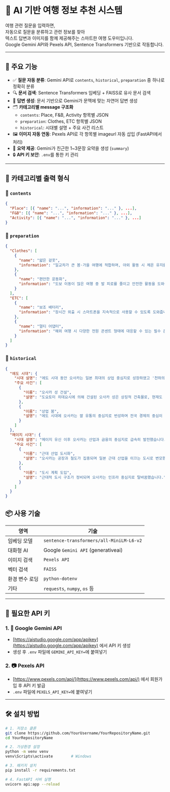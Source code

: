 # 🧳 AI 기반 여행 정보 추천 시스템

여행 관련 질문을 입력하면,  
자동으로 질문을 분류하고 관련 정보를 찾아  
텍스트 답변과 이미지를 함께 제공해주는 스마트한 여행 도우미입니다.  
Google Gemini API와 Pexels API, Sentence Transformers 기반으로 작동합니다.

---

## 🚀 주요 기능

- ✅ **질문 자동 분류**: Gemini API로 `contents`, `historical`, `preparation` 중 하나로 정확히 분류
- 🔍 **문서 검색**: Sentence Transformers 임베딩 + FAISS로 유사 문서 검색
- 🧠 **답변 생성**: 문서 기반으로 Gemini가 문맥에 맞는 자연어 답변 생성
- 🗂 **카테고리별 message 구조화**
  - `contents`: Place, F&B, Activity 항목별 JSON
  - `preparation`: Clothes, ETC 항목별 JSON
  - `historical`: 시대별 설명 + 주요 사건 리스트
- 🖼️ **이미지 자동 연동**: Pexels API로 각 항목별 imageurl 자동 삽입 (FastAPI에서 처리)
- 💬 **요약 제공**: Gemini가 친근한 1~3문장 요약을 생성 (`summary`)
- 🔒 **API 키 보안**: `.env`를 통한 키 관리

---

## 📄 카테고리별 출력 형식

### 📍 `contents`
```json
{
  "Place": [{ "name": "...", "information": "..." }, ...],
  "F&B": [{ "name": "...", "information": "..." }, ...],
  "Activity": [{ "name": "...", "information": "..." }, ...]
}
```

### 📍 `preparation`
```json
{
  "Clothes": [
    {
      "name": "얇은 겉옷",
      "information": "일교차가 큰 봄·가을 여행에 적합하며, 야외 활동 시 체온 유지를 도와줍니다."
    },
    {
      "name": "편안한 운동화",
      "information": "도보 이동이 많은 여행 중 발 피로를 줄이고 안전한 활동을 도와줍니다."
    }
  ],
  "ETC": [
    {
      "name": "보조 배터리",
      "information": "장시간 외출 시 스마트폰을 지속적으로 사용할 수 있도록 도와줍니다."
    },
    {
      "name": "멀티 어댑터",
      "information": "해외 여행 시 다양한 전원 콘센트 형태에 대응할 수 있는 필수 준비물입니다."
    }
  ]
}
```

### 📍 `historical`
```json
{
  "에도 시대": {
    "시대 설명": "에도 시대 동안 오사카는 일본 최대의 상업 중심지로 성장하였고 '천하의 부엌'이라 불렸습니다.",
    "주요 사건": [
      {
        "이름": "오사카 성 건설",
        "설명": "도요토미 히데요시에 의해 건설된 오사카 성은 상징적 건축물로, 현재도 오사카 관광의 핵심입니다."
      },
      {
        "이름": "상업 붐",
        "설명": "에도 시대에 오사카는 쌀 유통의 중심지로 번성하며 전국 경제의 중심이 되었습니다."
      }
    ]
  },
  "메이지 시대": {
    "시대 설명": "메이지 유신 이후 오사카는 산업과 금융의 중심지로 급속히 발전했습니다.",
    "주요 사건": [
      {
        "이름": "근대 산업 도시화",
        "설명": "오사카는 공장과 철도가 집중되며 일본 근대 산업을 이끄는 도시로 변모했습니다."
      },
      {
        "이름": "도시 계획 도입",
        "설명": "근대적 도시 구조가 정비되며 오사카는 인프라 중심지로 탈바꿈했습니다."
      }
    ]
  }
}

```


## 📦 사용 기술

| 영역 | 기술 |
|------|------|
| 임베딩 모델 | `sentence-transformers/all-MiniLM-L6-v2` |
| 대화형 AI | Google `Gemini API` (generativeai) |
| 이미지 검색 | `Pexels API` |
| 벡터 검색 | `FAISS` |
| 환경 변수 로딩 | `python-dotenv` |
| 기타 | `requests`, `numpy`, `os` 등 |

---


## 🔑 필요한 API 키

### 1. 🔮 Google Gemini API
- [https://aistudio.google.com/app/apikey](https://aistudio.google.com/app/apikey) 에서 API 키 생성
- 생성 후 `.env` 파일에 `GEMINI_API_KEY=`에 붙여넣기

### 2. 📷 Pexels API
- [https://www.pexels.com/api/](https://www.pexels.com/api/) 에서 회원가입 후 API 키 발급
- `.env` 파일에 `PEXELS_API_KEY=`에 붙여넣기

---

## 🛠️ 설치 방법

```bash
# 1. 저장소 클론
git clone https://github.com/YourUsername/YourRepositoryName.git
cd YourRepositoryName

# 2. 가상환경 설정
python -m venv venv
venv\Scripts\activate        # Windows

# 3. 패키지 설치
pip install -r requirements.txt

# 4. FastAPI 서버 실행
uvicorn api:app --reload
